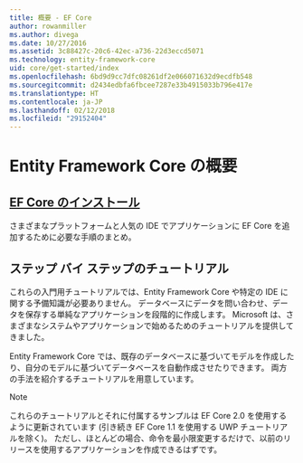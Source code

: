 ```yaml
---
title: 概要 - EF Core
author: rowanmiller
ms.author: divega
ms.date: 10/27/2016
ms.assetid: 3c88427c-20c6-42ec-a736-22d3eccd5071
ms.technology: entity-framework-core
uid: core/get-started/index
ms.openlocfilehash: 6bd9d9cc7dfc08261df2e066071632d9ecdfb548
ms.sourcegitcommit: d2434edbfa6fbcee7287e33b4915033b796e417e
ms.translationtype: HT
ms.contentlocale: ja-JP
ms.lasthandoff: 02/12/2018
ms.locfileid: "29152404"
---
```

# <a name="getting-started-with-entity-framework-core"></a>Entity Framework Core の概要

## <a name="installing-ef-coreinstallindexmd"></a>[EF Core のインストール](install/index.md)

さまざまなプラットフォームと人気の IDE でアプリケーションに EF Core を追加するために必要な手順のまとめ。

## <a name="step-by-step-tutorials"></a>ステップ バイ ステップのチュートリアル

これらの入門用チュートリアルでは、Entity Framework Core や特定の IDE に関する予備知識が必要ありません。 データベースにデータを問い合わせ、データを保存する単純なアプリケーションを段階的に作成します。 Microsoft は、さまざまなシステムやアプリケーションで始めるためのチュートリアルを提供してきました。

Entity Framework Core では、既存のデータベースに基づいてモデルを作成したり、自分のモデルに基づいてデータベースを自動作成させたりできます。 両方の手法を紹介するチュートリアルを用意しています。

> [!NOTE]  
> これらのチュートリアルとそれに付属するサンプルは EF Core 2.0 を使用するように更新されています (引き続き EF Core 1.1 を使用する UWP チュートリアルを除く)。 ただし、ほとんどの場合、命令を最小限変更するだけで、以前のリリースを使用するアプリケーションを作成できるはずです。 
